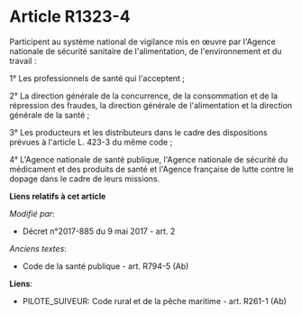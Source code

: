 # Article R1323-4

Participent au système national de vigilance mis en œuvre par l'Agence nationale de sécurité sanitaire de l'alimentation, de
l'environnement et du travail :

1° Les professionnels de santé qui l'acceptent ;

2° La direction générale de la concurrence, de la consommation et de la répression des fraudes, la direction générale de
l'alimentation et la direction générale de la santé ;

3° Les producteurs et les distributeurs dans le cadre des dispositions prévues à l'article L. 423-3 du même code ;

4° L'Agence nationale de santé publique, l'Agence nationale de sécurité du médicament et des produits de santé et l'Agence
française de lutte contre le dopage dans le cadre de leurs missions.

**Liens relatifs à cet article**

_Modifié par_:

  - Décret n°2017-885 du 9 mai 2017 - art. 2

_Anciens textes_:

  - Code de la santé publique - art. R794-5 (Ab)

**Liens**:

  - PILOTE_SUIVEUR: Code rural et de la pêche maritime - art. R261-1 (Ab)
